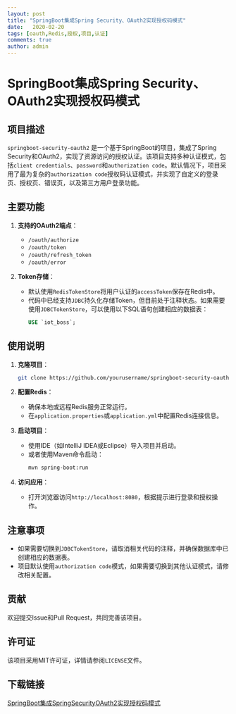 ```yaml
---
layout: post
title: "SpringBoot集成Spring Security、OAuth2实现授权码模式"
date:   2020-02-20
tags: [oauth,Redis,授权,项目,认证]
comments: true
author: admin
---
```

# SpringBoot集成Spring Security、OAuth2实现授权码模式

## 项目描述

`springboot-security-oauth2` 是一个基于SpringBoot的项目，集成了Spring Security和OAuth2，实现了资源访问的授权认证。该项目支持多种认证模式，包括`client credentials`、`password`和`authorization code`。默认情况下，项目采用了最为复杂的`authorization code`授权码认证模式，并实现了自定义的登录页、授权页、错误页，以及第三方用户登录功能。

## 主要功能

1. **支持的OAuth2端点**：
   - `/oauth/authorize`
   - `/oauth/token`
   - `/oauth/refresh_token`
   - `/oauth/error`

2. **Token存储**：
   - 默认使用`RedisTokenStore`将用户认证的`accessToken`保存在Redis中。
   - 代码中已经支持`JDBC`持久化存储Token，但目前处于注释状态。如果需要使用`JDBCTokenStore`，可以使用以下SQL语句创建相应的数据表：
     ```sql
     USE `iot_boss`;
     ```

## 使用说明

1. **克隆项目**：
   ```bash
   git clone https://github.com/yourusername/springboot-security-oauth2.git
   ```

2. **配置Redis**：
   - 确保本地或远程Redis服务正常运行。
   - 在`application.properties`或`application.yml`中配置Redis连接信息。

3. **启动项目**：
   - 使用IDE（如IntelliJ IDEA或Eclipse）导入项目并启动。
   - 或者使用Maven命令启动：
     ```bash
     mvn spring-boot:run
     ```

4. **访问应用**：
   - 打开浏览器访问`http://localhost:8080`，根据提示进行登录和授权操作。

## 注意事项

- 如果需要切换到`JDBCTokenStore`，请取消相关代码的注释，并确保数据库中已创建相应的数据表。
- 项目默认使用`authorization code`模式，如果需要切换到其他认证模式，请修改相关配置。

## 贡献

欢迎提交Issue和Pull Request，共同完善该项目。

## 许可证

该项目采用MIT许可证，详情请参阅`LICENSE`文件。

## 下载链接

[SpringBoot集成SpringSecurityOAuth2实现授权码模式](https://pan.quark.cn/s/3e8570583991)